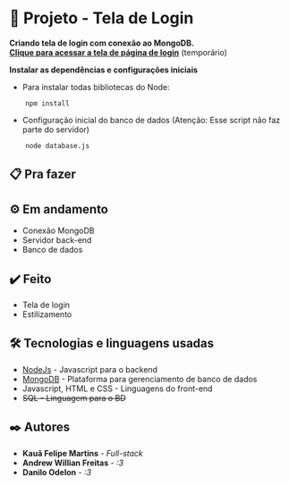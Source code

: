 # 🚀  Projeto - Tela de Login

**Criando tela de login com conexão ao MongoDB.** <br>
**[Clique para acessar a tela de página de login](https://jokerkaua.github.io/tela-de-login/login-page/)** (temporário)

**Instalar as dependências e configurações iniciais**

- Para instalar todas bibliotecas do Node:
```
    npm install
```
- Configuração inicial do banco de dados (Atenção: Esse script não faz parte do servidor)
```
    node database.js
```

## 📋 Pra fazer

## ⚙️ Em andamento

* Conexão MongoDB
* Servidor back-end
* Banco de dados

## ✔️ Feito

* Tela de login
* Estilizamento

## 🛠️ Tecnologias e linguagens usadas

* [NodeJs](https://nodejs.org) - Javascript para o backend
* [MongoDB](https://www.mongodb.com/pt-br) - Plataforma para gerenciamento de banco de dados
* Javascript, HTML e CSS - Linguagens do front-end
* ~~SQL - Linguagem para o BD~~

## ✒️ Autores

* **Kauã Felipe Martins** - *Full-stack*
* **Andrew Willian Freitas** - *:3*
* **Danilo Odelon** - *:3*
